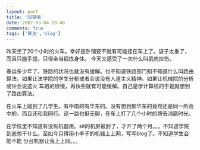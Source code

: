 ```yaml
---
layout: post
title: '回寝咯'
date: 2007-03-04 19:40
comments: true
tags: ['算法','blog']
---
```


昨天坐了20个小时的火车。幸好是卧铺要不就有可能挂在车上了。袋子太重了，而且只能手提。只得全当锻炼身体。 今天又感受了一次什么叫肌肉拉伤。

春运多少年了，铁路的状况也就没有缓解。也不知道铁路部门知不知道什么叫路由算法。如果让法学院的学生分析或者会说没有人道主义精神。如果让机械院的分析或许会说这火
车跑的很慢，再快些就有可能缓解。自己是学计算机的于是就想到了路由算法。

在火车上碰到了几学生。有中南的有华东的。没有想到那华东的竟然还是同一所高中的，而且还和我同行。这一路也挺无聊，在车上打了几个小时的牌去消磨时光。

在学校里不知道有没有机器用。sit的机房被封了，才开了两个月。。。不知道学院到底想干什么。至如今只得用小李子的机器上上网，写写blog了。不知道学生会能不能
分台机器让我上上网。。。

